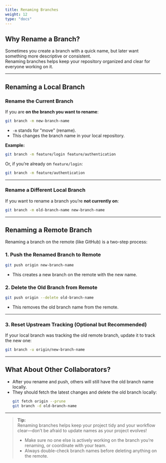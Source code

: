 ```yaml
---
title: Renaming Branches
weight: 12
type: "docs"
---
```


## Why Rename a Branch?

Sometimes you create a branch with a quick name, but later want something more descriptive or consistent.  
Renaming branches helps keep your repository organized and clear for everyone working on it.

---

## Renaming a Local Branch

### Rename the Current Branch

If you are **on the branch you want to rename**:

```bash
git branch -m new-branch-name
```
- `-m` stands for "move" (rename).
- This changes the branch name in your local repository.

**Example:**
```bash
git branch -m feature/login feature/authentication
```
Or, if you’re already on `feature/login`:
```bash
git branch -m feature/authentication
```

---

### Rename a Different Local Branch

If you want to rename a branch you’re **not currently on**:

```bash
git branch -m old-branch-name new-branch-name
```

---

## Renaming a Remote Branch

Renaming a branch on the remote (like GitHub) is a two-step process:

### 1. Push the Renamed Branch to Remote

```bash
git push origin new-branch-name
```
- This creates a new branch on the remote with the new name.

### 2. Delete the Old Branch from Remote

```bash
git push origin --delete old-branch-name
```
- This removes the old branch name from the remote.

---

### 3. Reset Upstream Tracking (Optional but Recommended)

If your local branch was tracking the old remote branch, update it to track the new one:

```bash
git branch -u origin/new-branch-name
```

---

## What About Other Collaborators?

- After you rename and push, others will still have the old branch name locally.
- They should fetch the latest changes and delete the old branch locally:
  ```bash
  git fetch origin --prune
  git branch -d old-branch-name
  ```

---

> **Tip:**  
> Renaming branches helps keep your project tidy and your workflow clear—don’t be afraid to update names as your project evolves!
> - Make sure no one else is actively working on the branch you’re renaming, or coordinate with your team.
> - Always double-check branch names before deleting anything on the remote.